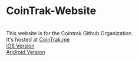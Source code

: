 # CoinTrak-Website
<br>This website is for the Cointrak Github Organization.
<br>It's hosted at [CoinTrak.me](http://cointrak.me) 
<br>[iOS Version](https://github.com/CoinTrak/CoinTrak-iOS)
<br>[Android Version](https://github.com/CoinTrak/CoinTrak-Android)
